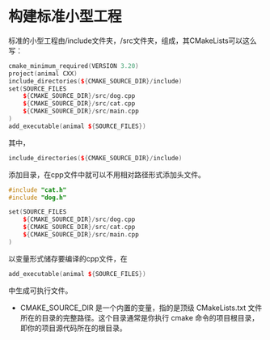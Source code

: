 # 构建标准小型工程
标准的小型工程由/include文件夹，/src文件夹，组成，其CMakeLists可以这么写：
```cpp
cmake_minimum_required(VERSION 3.20)
project(animal CXX)
include_directories(${CMAKE_SOURCE_DIR}/include)
set(SOURCE_FILES
    ${CMAKE_SOURCE_DIR}/src/dog.cpp
    ${CMAKE_SOURCE_DIR}/src/cat.cpp
    ${CMAKE_SOURCE_DIR}/src/main.cpp
)
add_executable(animal ${SOURCE_FILES})
```
其中，
```cpp
include_directories(${CMAKE_SOURCE_DIR}/include)
```
添加目录，在cpp文件中就可以不用相对路径形式添加头文件。
```cpp
#include "cat.h"
#include "dog.h"
```
```cpp
set(SOURCE_FILES
    ${CMAKE_SOURCE_DIR}/src/dog.cpp
    ${CMAKE_SOURCE_DIR}/src/cat.cpp
    ${CMAKE_SOURCE_DIR}/src/main.cpp
)
```
以变量形式储存要编译的cpp文件，在
```cpp
add_executable(animal ${SOURCE_FILES})
```
中生成可执行文件。

* CMAKE_SOURCE_DIR 是一个内置的变量，指的是顶级 CMakeLists.txt 文件所在的目录的完整路径。这个目录通常是你执行 cmake 命令的项目根目录，即你的项目源代码所在的根目录。